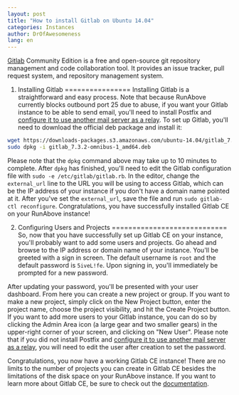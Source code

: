 ```yaml
---
layout: post
title: "How to install Gitlab on Ubuntu 14.04"
categories: Instances
author: DrOfAwesomeness
lang: en
---
```

[Gitlab](https://about.gitlab.com/) Community Edition is a free and open-source git repository management and code collaboration tool. It provides an issue tracker, pull request system, and repository management system.

1. Installing Gitlab
================
Installing Gitlab is a straightforward and easy process. Note that because RunAbove currently blocks outbound port 25 due to abuse, if you want your Gitlab instance to be able to send email, you'll need to install Postfix and [configure it to use another mail server as a relay](/kb/en/instances/how-to-relay-postfix-mails-via-smtp.gmail.com-on-ubuntu-14.04.html). To set up Gitlab, you'll need to download the official deb package and install it:

```bash
wget https://downloads-packages.s3.amazonaws.com/ubuntu-14.04/gitlab_7.3.2-omnibus-1_amd64.deb
sudo dpkg -i gitlab_7.3.2-omnibus-1_amd64.deb
```

Please note that the `dpkg` command above may take up to 10 minutes to complete. After `dpkg` has finished, you'll need to edit the Gitlab configuration file with `sudo -e /etc/gitlab/gitlab.rb`. In the editor, change the `external_url` line to the URL you will be using to access Gitlab, which can be the IP address of your instance if you don't have a domain name pointed at it. After you've set the `external_url`, save the file and run `sudo gitlab-ctl reconfigure`. Congratulations, you have successfully installed Gitlab CE on your RunAbove instance!

2. Configuring Users and Projects
============================
So, now that you have successfully set up Gitlab CE on your instance, you'll probably want to add some users and projects. Go ahead and browse to the IP address or domain name of your instance. You'll be greeted with a sign in screen. The default username is `root` and the default password is `5iveL!fe`. Upon signing in, you'll immediately be prompted for a new password.

After updating your password, you'll be presented with your user dashboard. From here you can create a new project or group. If you want to make a new project, simply click on the New Project button, enter the project name, choose the project visibility, and hit the Create Project button. If you want to add more users to your Gitlab instance, you can do so by clicking the Admin Area icon (a large gear and two smaller gears) in the upper-right corner of your screen, and clicking on "New User". Please note that if you did not install Postfix and [configure it to use another mail server as a relay](/kb/en/instances/how-to-relay-postfix-mails-via-smtp.gmail.com-on-ubuntu-14.04.html), you will need to edit the user after creation to set the password.

Congratulations, you now have a working Gitlab CE instance! There are no limits to the number of projects you can create in Gitlab CE besides the limitations of the disk space on your RunAbove instance. If you want to learn more about Gitlab CE, be sure to check out the [documentation](http://doc.gitlab.com/ce/).

